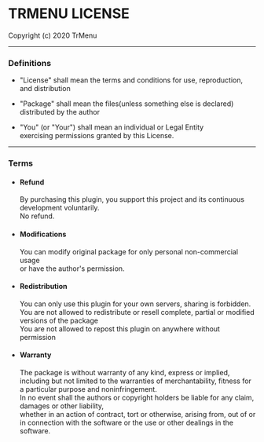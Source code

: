# TRMENU LICENSE
Copyright (c) 2020 TrMenu

---

### Definitions
 
- "License" shall mean the terms and conditions for use, reproduction, and distribution

- "Package" shall mean the files(unless something else is declared) distributed by the author

- "You" (or "Your") shall mean an individual or Legal Entity  
   exercising permissions granted by this License.

---

### Terms

- #### Refund
   By purchasing this plugin, you support this project and its continuous development voluntarily.  
   No refund.

- #### Modifications
   You can modify original package for only personal non-commercial usage  
   or have the author's permission.

- #### Redistribution
   You can only use this plugin for your own servers, sharing is forbidden.  
   You are not allowed to redistribute or resell complete, partial or modified versions of the package  
   You are not allowed to repost this plugin on anywhere without permission

- #### Warranty
   The package is without warranty of any kind, express or implied,  
   including but not limited to the warranties of merchantability, fitness for a particular purpose and noninfringement.  
   In no event shall the authors or copyright holders be liable for any claim, damages or other liability,  
   whether in an action of contract, tort or otherwise, arising from, out of or in connection with the software or the use or other dealings in the software.